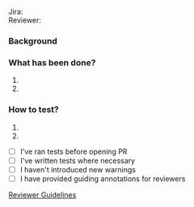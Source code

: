 <!-- Add the Jira ticket and transform it into a link like this: [CXIOS-XXXX](link to jira) -->
Jira:  
Reviewer:

### Background
<!-- If there's any background information that will be helpful to understand the purpose of the changes that you're introducing, please add these details here -->

### What has been done?
<!-- Enumerate main changes that have been done in this PR. This should help the reviewer understand where to focus first -->
1. 
2. 

### How to test?
<!-- Let the reviewer know how to test your changes -->
1. 
2. 

<!-- If the PR is over 1000 lines, let the reviewer know how to best review this PR, what to look at first etc. -->
<!-- ### Review Annotations -->

<!-- Please make sure to check the following boxes by putting an x in the [ ] (don't: [x ], [ x], do: [x]) -->
- [ ] I've ran tests before opening PR
- [ ] I've written tests where necessary
- [ ] I haven't introduced new warnings
- [ ] I have provided guiding annotations for reviewers
<!-- If your PR is over 1000 lines of code, provide annotations to guide the reviewers. Remove if doesn't apply -->

[Reviewer Guidelines](https://github.com/crunchyroll/ios-resources/blob/master/CODE_REVIEW_GUIDELINES.md)